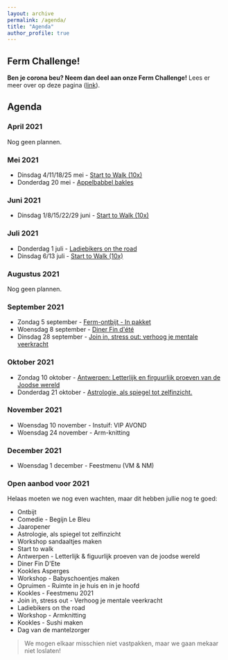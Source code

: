 ```yaml
---
layout: archive
permalink: /agenda/
title: "Agenda"
author_profile: true
---
```


## Ferm Challenge!

**Ben je corona beu? Neem dan deel aan onze Ferm Challenge!** Lees er meer over op deze pagina ([link](/challenges/)).

## Agenda

### April 2021

Nog geen plannen.

### Mei 2021

- Dinsdag 4/11/18/25 mei - [Start to Walk (10x)](/assets/media/agenda/2021-05-04-start-to-walk.jpg)
- Donderdag 20 mei - [Appelbabbel bakles](/assets/media/agenda/2021-02-20-Appelbabbelbakles.jpg)

### Juni 2021

- Dinsdag 1/8/15/22/29 juni - [Start to Walk (10x)](/assets/media/agenda/2021-05-04-start-to-walk.jpg)

### Juli 2021

- Donderdag 1 juli - [Ladiebikers on the road](/assets/media/agenda/2021-07-01-Ladiebikers-on-the-road.pdf)
- Dinsdag 6/13 juli - [Start to Walk (10x)](/assets/media/agenda/2021-05-04-start-to-walk.jpg)

### Augustus 2021

Nog geen plannen.

### September 2021

- Zondag 5 september - [Ferm-ontbijt - In pakket](/assets/media/agenda/2021-09-05-ontbijt.pdf)
- Woensdag 8 september - [Diner Fin d'été](/assets/media/agenda/2021-09-08-fin-ete.pdf)
- Dinsdag 28 september - [Join in, stress out: verhoog je mentale veerkracht](/assets/media/agenda/2021-09-28-stress.pdf)

### Oktober 2021

- Zondag 10 oktober - [Antwerpen: Letterlijk en firguurlijk proeven van de Joodse wereld](/assets/media/agenda/2021-10-10-Antwerpen.pdf)
- Donderdag 21 oktober - [Astrologie, als spiegel tot zelfinzicht.](/assets/media/agenda/2021-10-21-astrologie.jpg)

### November 2021

- Woensdag 10 november - Instuif: VIP AVOND
- Woensdag 24 november - Arm-knitting

### December 2021

- Woensdag 1 december - Feestmenu (VM & NM)

### Open aanbod voor 2021

Helaas moeten we nog even wachten, maar dit hebben jullie nog te goed:

- Ontbijt
- Comedie - Begijn Le Bleu
- Jaaropener
- Astrologie, als spiegel tot zelfinzicht
- Workshop sandaaltjes maken
- Start to walk
- Antwerpen - Letterlijk & figuurlijk proeven van de joodse wereld
- Diner Fin D'Ete
- Kookles Asperges
- Workshop - Babyschoentjes maken
- Opruimen - Ruimte in je huis en in je hoofd
- Kookles - Feestmenu 2021
- Join in, stress out - Verhoog je mentale veerkracht
- Ladiebikers on the road
- Workshop - Armknitting
- Kookles - Sushi maken
- Dag van de mantelzorger

> We mogen elkaar misschien niet vastpakken, maar we gaan mekaar niet loslaten!
